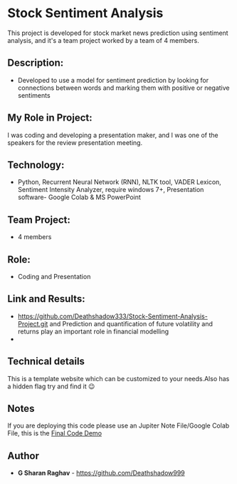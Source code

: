 # Stock Sentiment Analysis

This project is developed for stock market news prediction using sentiment analysis, and it's a team project worked by a team of 4 members. 

## Description: 

-   Developed to use a model for sentiment prediction by looking for connections between words and marking them with positive or negative sentiments

## My Role in Project: 

I was coding and developing a presentation maker, and I was one of the speakers for the review presentation meeting.

## Technology: 

-   Python, Recurrent Neural Network (RNN), NLTK tool, VADER Lexicon, Sentiment Intensity Analyzer, require windows 7+, Presentation software- Google Colab & MS PowerPoint

## Team Project: 

-   4 members 

## Role: 

-   Coding and Presentation 

## Link and Results: 

-   https://github.com/Deathshadow333/Stock-Sentiment-Analysis-Project.git and Prediction and quantification of future volatility and returns play an important role in financial modelling
-   
## Technical details

This is a template website which can be customized to your needs.Also has a hidden flag try and find it :wink:

## Notes

If you are deploying this code please use an Jupiter Note File/Google Colab File, this is the [Final Code Demo](https://github.com/Deathshadow999/Stock-Sentiment-Analysis-Project/blob/main/Final_Code.ipynb) 

## Author

-   **G Sharan Raghav** - https://github.com/Deathshadow999
